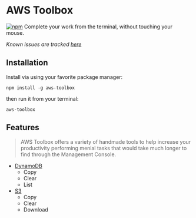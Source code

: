 # AWS Toolbox

[![npm](https://badge.fury.io/js/aws-toolbox.svg)](https://badge.fury.io/js/aws-toolbox)
Complete your work from the terminal, without touching your mouse.

_Known issues are tracked [here](./known_issues)_

## Installation

Install via using your favorite package manager:

    npm install -g aws-toolbox

then run it from your terminal:

    aws-toolbox

## Features

> AWS Toolbox offers a variety of handmade tools to help increase your productivity performing menial tasks that would take much longer to find through the Management Console.

-   [DynamoDB](./ddb/README)
    -   Copy
    -   Clear
    -   List
-   [S3](./s3/README)
    -   Copy
    -   Clear
    -   Download
